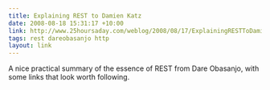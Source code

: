 ```yaml
---
title: Explaining REST to Damien Katz
date: 2008-08-18 15:31:17 +10:00
link: http://www.25hoursaday.com/weblog/2008/08/17/ExplainingRESTToDamienKatz.aspx
tags: rest dareobasanjo http
layout: link
---
```

A nice practical summary of the essence of REST from Dare Obasanjo, with some links that look worth following.
